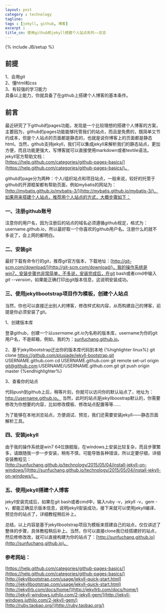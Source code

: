 ```yaml
---
layout: post
category : technology
tagline: 
tags : [jekyll, github, 博客]
excerpt : 
title_cn: 使用github和jekyll搭建个人站点系列——总览 
---
```

{% include JB/setup %}

## 前提

1、会用git  
2、懂html和css  
3、有较强的学习能力  
具备以上能力，你就具备了在github上搭建个人博客的基本条件。

## 前言

最近研究了下github的pages功能，发现是一个比较理想的搭建个人博客的方案，主要因为，github的pages功能能够托管我们的站点，而且是免费的，既简单又节约成本，但是个人站点的页面都是静态的，也就是说你博客上的页面都是静态html。当然，github支持jekyll，我们可以集成jekyll来解析我们的静态站点，更加方便，而且功能更强大，写博客就可以直接使用markdown或者textile语法。jekyll官方帮助文档：  
[https://help.github.com/categories/github-pages-basics/](https://help.github.com/categories/github-pages-basics/)。

github的page分为两种：个人/组织站点和项目站点，一般来说，较好的托管于github的开源框架都有帮助页面，例如mybatis的网站为：[http://mybatis.github.io/mybatis-3/](http://mybatis.github.io/mybatis-3/)，如果用来搭建个人站点，推荐用个人站点的方式，大概步骤如下：

### 一、注册github账号
注意你的用户名，因为注册后的站点的域名必须遵循github规定，格式为：username.github.io，所以最好取一个你喜欢的github用户名。注册什么的就不多说了，会上网的都明白。

### 二、安装git
最好下载有命令行的git，推荐git官方版本，下载地址：[http://git-scm.com/download/](http://git-scm.com/download/)，我的操作系统是win7，安装步骤也非常简单，不多说，安装完成后，在git bash或者cmd中输入*git --version*，如果能正确打印出git版本信息，这说明安装成功。

### 三、使用jekyllbootstrap项目作为模板，创建个人站点
当然，你也可以直接迁出别人的博客，修改样式和内容，从而构建自己的博客，前提是你必须安装了git。  

1、创建版本库  

登录github，创建一个以*username.git.io*为名称的版本库，username为你的git用户名，不是邮箱，例如，我的为：[sunfuchang.github.io](sunfuchang.github.io)。  

2、基于jekyllbootstrap迁出你的版本库代码到本地
{%highlighter linux%}
git clone https://github.com/plusjade/jekyll-bootstrap.git USERNAME.github.com
cd USERNAME.github.com
git remote set-url origin git@github.com:USERNAME/USERNAME.github.com.git
git push origin master
{%endhighlighter%}

3、查看你的站点  

代码push到github上后，稍等片刻，你就可以访问你的默认站点了，地址为：http://username.github.io。
当然，此时的站点是jekyllboostrap默认的，你需要修改为你想要的内容，比如修改模板、修改站点配置等等……  

为了能够在本地浏览站点，方便调试、预览，我们还需要安装jekyll——静态页面解析工具。

### 四、安装jekyll
由于我的操作系统是win7 64位旗舰版，在windows上安装比较复杂，而且步骤繁多，请跟随我一步一步安装，稍有不慎，可能导致各种错误，所以定要仔细，详细安装教程见：  
[http://sunfuchang.github.io/technology/2015/05/04/install-jekyll-on-windows/](http://sunfuchang.github.io/technology/2015/05/04/install-jekyll-on-windows/)。

### 五、使用jekyll搭建个人博客
jekyll安装完成后，如果在git bash或者cmd中，输入ruby -v，jekyll -v，gem -v，都能正确显示版本信息，说明jekyll安装成功，接下来就可以使用jekyll编译、预览你的站点了，详细教程稍后补上。

总结，以上内容是基于jekyllbootstrap项目为模板来搭建自己的站点，仅仅讲述了整体的步骤，具体教程稍后补上。当然，你可以直接clone我已经搭建好的站点，然后修修改改，就可以直接构建为你的站点了：[http://sunfuchang.github.io](http://sunfuchang.github.io)。

### 参考网站：
[https://help.github.com/categories/github-pages-basics/](https://help.github.com/categories/github-pages-basics/)  
[http://jekyllbootstrap.com/usage/jekyll-quick-start.html](http://jekyllbootstrap.com/usage/jekyll-quick-start.html)  
[http://jekyllrb.com/docs/home/](http://jekyllrb.com/docs/home/)  
[http://jekyll-windows.juthilo.com/2-jekyll-gem/](http://jekyll-windows.juthilo.com/2-jekyll-gem/)  
[http://ruby.taobao.org/](http://ruby.taobao.org/)